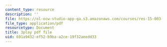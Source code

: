 ```yaml
---
content_type: resource
description: ''
file: https://ol-ocw-studio-app-qa.s3.amazonaws.com/courses/res-15-003-shaping-the-future-of-work-15-662x-spring-2016/691a9432ef52b9baa2ce19f32aeedd33_d5chZ4A54DI.pdf
file_type: application/pdf
resourcetype: Document
title: 3play pdf file
uid: 691a9432-ef52-b9ba-a2ce-19f32aeedd33
---
```

